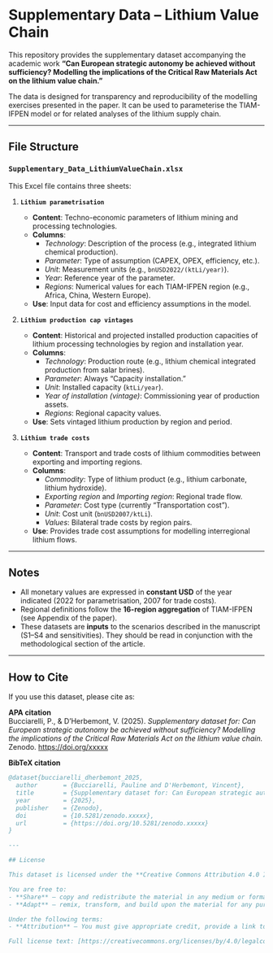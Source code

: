 # Supplementary Data – Lithium Value Chain

This repository provides the supplementary dataset accompanying the academic work
**“Can European strategic autonomy be achieved without sufficiency? Modelling the implications of the Critical Raw Materials Act on the lithium value chain.”**

The data is designed for transparency and reproducibility of the modelling exercises presented in the paper. It can be used to parameterise the TIAM-IFPEN model or for related analyses of the lithium supply chain.

---

## File Structure

### `Supplementary_Data_LithiumValueChain.xlsx`

This Excel file contains three sheets:

1. **`Lithium parametrisation`**
   - **Content**: Techno-economic parameters of lithium mining and processing technologies.
   - **Columns**:
     - *Technology*: Description of the process (e.g., integrated lithium chemical production).
     - *Parameter*: Type of assumption (CAPEX, OPEX, efficiency, etc.).
     - *Unit*: Measurement units (e.g., `bnUSD2022/(ktLi/year)`).
     - *Year*: Reference year of the parameter.
     - *Regions*: Numerical values for each TIAM-IFPEN region (e.g., Africa, China, Western Europe).
   - **Use**: Input data for cost and efficiency assumptions in the model.

2. **`Lithium production cap vintages`**
   - **Content**: Historical and projected installed production capacities of lithium processing technologies by region and installation year.
   - **Columns**:
     - *Technology*: Production route (e.g., lithium chemical integrated production from salar brines).
     - *Parameter*: Always “Capacity installation.”
     - *Unit*: Installed capacity (`ktLi/year`).
     - *Year of installation (vintage)*: Commissioning year of production assets.
     - *Regions*: Regional capacity values.
   - **Use**: Sets vintaged lithium production by region and period.

3. **`Lithium trade costs`**
   - **Content**: Transport and trade costs of lithium commodities between exporting and importing regions.
   - **Columns**:
     - *Commodity*: Type of lithium product (e.g., lithium carbonate, lithium hydroxide).
     - *Exporting region* and *Importing region*: Regional trade flow.
     - *Parameter*: Cost type (currently “Transportation cost”).
     - *Unit*: Cost unit (`bnUSD2007/ktLi`).
     - *Values*: Bilateral trade costs by region pairs.
   - **Use**: Provides trade cost assumptions for modelling interregional lithium flows.

---

## Notes

- All monetary values are expressed in **constant USD** of the year indicated (2022 for parametrisation, 2007 for trade costs).
- Regional definitions follow the **16-region aggregation** of TIAM-IFPEN (see Appendix of the paper).
- These datasets are **inputs** to the scenarios described in the manuscript (S1–S4 and sensitivities). They should be read in conjunction with the methodological section of the article.

---

## How to Cite

If you use this dataset, please cite as:

**APA citation**  
Bucciarelli, P., & D’Herbemont, V. (2025). *Supplementary dataset for: Can European strategic autonomy be achieved without sufficiency? Modelling the implications of the Critical Raw Materials Act on the lithium value chain.* Zenodo. https://doi.org/xxxxx

**BibTeX citation**
```bibtex
@dataset{bucciarelli_dherbemont_2025,
  author       = {Bucciarelli, Pauline and D'Herbemont, Vincent},
  title        = {Supplementary dataset for: Can European strategic autonomy be achieved without sufficiency? Modelling the implications of the Critical Raw Materials Act on the lithium value chain},
  year         = {2025},
  publisher    = {Zenodo},
  doi          = {10.5281/zenodo.xxxxx},
  url          = {https://doi.org/10.5281/zenodo.xxxxx} 
}

---

## License

This dataset is licensed under the **Creative Commons Attribution 4.0 International (CC BY 4.0)** license.

You are free to:
- **Share** — copy and redistribute the material in any medium or format  
- **Adapt** — remix, transform, and build upon the material for any purpose, even commercially  

Under the following terms:
- **Attribution** — You must give appropriate credit, provide a link to the license, and indicate if changes were made.  

Full license text: [https://creativecommons.org/licenses/by/4.0/legalcode](https://creativecommons.org/licenses/by/4.0/legalcode)
